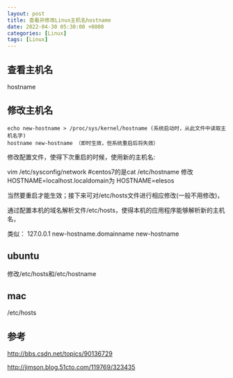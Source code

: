 ```yaml
---
layout: post
title: 查看并修改Linux主机名hostname
date: 2022-04-30 05:30:00 +0800
categories: [Linux]
tags: [Linux]
---
```

## 查看主机名
hostname
## 修改主机名
```
echo new-hostname > /proc/sys/kernel/hostname (系统启动时，从此文件中读取主机名字)
hostname new-hostname （即时生效，但系统重启后将失效）
```
修改配置文件，使得下次重启的时候，使用新的主机名:

vim /etc/sysconfig/network  #centos7的是cat /etc/hostname
修改HOSTNAME=localhost.localdomain为 HOSTNAME=elesos

当然要重启才能生效；接下来可对/etc/hosts文件进行相应修改(一般不用修改)，

通过配置本机的域名解析文件/etc/hosts，使得本机的应用程序能够解析新的主机名，

类似： 127.0.0.1 new-hostname.domainname new-hostname

## ubuntu
修改/etc/hosts和/etc/hostname

## mac
/etc/hosts
## 参考
http://bbs.csdn.net/topics/90136729

http://jimson.blog.51cto.com/119769/323435